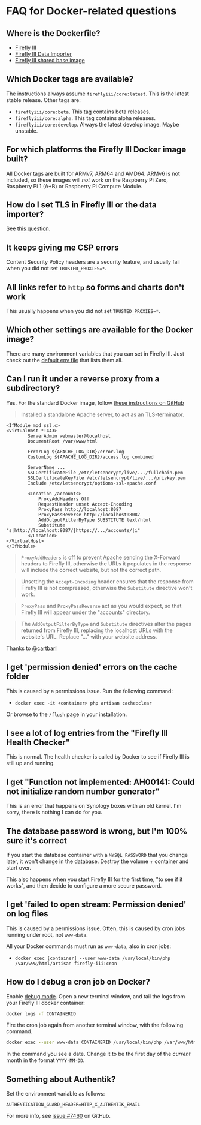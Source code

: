 # FAQ for Docker-related questions

## Where is the Dockerfile?

- [Firefly III](https://dev.azure.com/Firefly-III/_git/MainImage?path=/Dockerfile)
- [Firefly III Data Importer](https://dev.azure.com/Firefly-III/_git/ImportToolImage)
- [Firefly III shared base image](https://dev.azure.com/Firefly-III/_git/BaseImage?path=/apache-8.3/Dockerfile)

## Which Docker tags are available?

The instructions always assume `fireflyiii/core:latest`. This is the latest stable release. Other tags are:

* `fireflyiii/core:beta`. This tag contains beta releases.
* `fireflyiii/core:alpha`. This tag contains alpha releases.
* `fireflyiii/core:develop`. Always the latest develop image. Maybe unstable.

## For which platforms the Firefly III Docker image built?

All Docker tags are built for ARMv7, ARM64 and AMD64. ARMv6 is not included, so these images will *not* work on the Raspberry Pi Zero, Raspberry Pi 1 (A+B) or Raspberry Pi Compute Module.

## How do I set TLS in Firefly III or the data importer?

See [this question](install.md#how-do-i-set-tls-in-firefly-iii-or-the-data-importer).

## It keeps giving me CSP errors

Content Security Policy headers are a security feature, and usually fail when you did not set `TRUSTED_PROXIES=*`.

## All links refer to `http` so forms and charts don't work

This usually happens when you did not set `TRUSTED_PROXIES=*`.

## Which other settings are available for the Docker image?

There are many environment variables that you can set in Firefly III. Just check out the [default env file](https://raw.githubusercontent.com/firefly-iii/firefly-iii/main/.env.example) that lists them all.

## Can I run it under a reverse proxy from a subdirectory?

Yes. For the standard Docker image, follow [these instructions on GitHub](https://github.com/firefly-iii/firefly-iii/discussions/4892)

> Installed a standalone Apache server, to act as an TLS-terminator.

```
<IfModule mod_ssl.c>
<VirtualHost *:443>
        ServerAdmin webmaster@localhost
        DocumentRoot /var/www/html

        ErrorLog ${APACHE_LOG_DIR}/error.log
        CustomLog ${APACHE_LOG_DIR}/access.log combined

        ServerName ...
        SSLCertificateFile /etc/letsencrypt/live/.../fullchain.pem
        SSLCertificateKeyFile /etc/letsencrypt/live/.../privkey.pem
        Include /etc/letsencrypt/options-ssl-apache.conf

        <Location /accounts>
            ProxyAddHeaders Off
            RequestHeader unset Accept-Encoding
            ProxyPass http://localhost:8087
            ProxyPassReverse http://localhost:8087
            AddOutputFilterByType SUBSTITUTE text/html
            Substitute "s|http://localhost:8087/|https://.../accounts/|i"
        </Location>
</VirtualHost>
</IfModule>
```

> `ProxyAddHeaders` is off to prevent Apache sending the X-Forward headers to Firefly III, otherwise the URLs it populates in the response will include the correct website, but not the correct path.

> Unsetting the `Accept-Encoding` header ensures that the response from Firefly III is not compressed, otherwise the `Substitute` directive won't work.

> `ProxyPass` and `ProxyPassReverse` act as you would expect, so that Firefly III will appear under the "accounts" directory.

> The `AddOutputFilterByType` and `Substitute` directives alter the pages returned from Firefly III, replacing the localhost URLs with the website's URL. Replace "..." with your website address.

Thanks to [@cartbar](https://github.com/cartbar)!

## I get 'permission denied' errors on the cache folder

This is caused by a permissions issue. Run the following command:

* `docker exec -it <container> php artisan cache:clear`

Or browse to the `/flush` page in your installation.

## I see a lot of log entries from the "Firefly III Health Checker"

This is normal. The health checker is called by Docker to see if Firefly III is still up and running.

## I get "Function not implemented: AH00141: Could not initialize random number generator"

This is an error that happens on Synology boxes with an old kernel. I'm sorry, there is nothing I can do for you.

## The database password is wrong, but I'm 100% sure it's correct

If you start the database container with a `MYSQL_PASSWORD` that you change later, it won't change in the database. Destroy the volume + container and start over.

This also happens when you start Firefly III for the first time, "to see if it works", and then decide to configure a more secure password.

## I get 'failed to open stream: Permission denied' on log files

This is caused by a permissions issue. Often, this is caused by cron jobs running under root, not `www-data`.

All your Docker commands must run as `www-data`, also in cron jobs:

* `docker exec [container] --user www-data /usr/local/bin/php /var/www/html/artisan firefly-iii:cron`

## How do I debug a cron job on Docker?

Enable [debug mode](../../how-to/general/debug.md). Open a new terminal window, and tail the logs from your Firefly III docker container:

```bash
docker logs -f CONTAINERID
```

Fire the cron job again from another terminal window, with the following command.

```bash
docker exec --user www-data CONTAINERID /usr/local/bin/php /var/www/html/artisan firefly-iii:cron --date=2021-02-01
```

In the command you see a date. Change it to be the first day of the *current* month in the format `YYYY-MM-DD`.

## Something about Authentik?

Set the environment variable as follows:

```
AUTHENTICATION_GUARD_HEADER=HTTP_X_AUTHENTIK_EMAIL
```

For more info, see [issue #7460](https://github.com/firefly-iii/firefly-iii/issues/7460) on GitHub.

